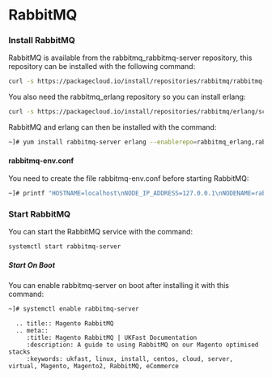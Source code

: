 # RabbitMQ

### Install RabbitMQ
RabbitMQ is available from the rabbitmq_rabbitmq-server repository, this repository can be installed with the following command:
```bash
curl -s https://packagecloud.io/install/repositories/rabbitmq/rabbitmq-server/script.rpm.sh | sudo bash
```

You also need the rabbitmq_erlang repository so you can install erlang:

```bash
curl -s https://packagecloud.io/install/repositories/rabbitmq/erlang/script.rpm.sh | sudo bash
```

RabbitMQ and erlang can then be installed with the command:
```bash
~]# yum install rabbitmq-server erlang --enablerepo=rabbitmq_erlang,rabbitmq_rabbitmq-server
```

#### rabbitmq-env.conf
You need to create the file rabbitmq-env.conf before starting RabbitMQ:

```bash
~]# printf "HOSTNAME=localhost\nNODE_IP_ADDRESS=127.0.0.1\nNODENAME=rabbit@localhost" > /etc/rabbitmq/rabbitmq-env.conf
```
### Start RabbitMQ
You can start the RabbitMQ service with the command:
```bash
systemctl start rabbitmq-server
```

##### Start On Boot
You can enable rabbitmq-server on boot after installing it with this command:

```bash
~]# systemctl enable rabbitmq-server
```


```eval_rst
  .. title:: Magento RabbitMQ
  .. meta::
     :title: Magento RabbitMQ | UKFast Documentation
     :description: A guide to using RabbitMQ on our Magento optimised stacks
     :keywords: ukfast, linux, install, centos, cloud, server, virtual, Magento, Magento2, RabbitMQ, eCommerce

